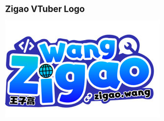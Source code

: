 # Zigao VTuber Logo

![Zigao VTuber Logo](https://github.com/ZigaoWang/zigao-vtuber-logo/blob/d6f0cdc8603d44e2f9c518aba34587963e95ddf7/Zigao%20VTuber%20Logo.png)
